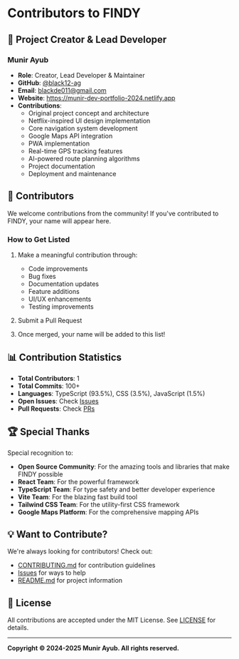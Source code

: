 # Contributors to FINDY

## 🌟 Project Creator & Lead Developer

### Munir Ayub
- **Role**: Creator, Lead Developer & Maintainer
- **GitHub**: [@black12-ag](https://github.com/black12-ag)
- **Email**: blackde011@gmail.com
- **Website**: https://munir-dev-portfolio-2024.netlify.app
- **Contributions**: 
  - Original project concept and architecture
  - Netflix-inspired UI design implementation
  - Core navigation system development
  - Google Maps API integration
  - PWA implementation
  - Real-time GPS tracking features
  - AI-powered route planning algorithms
  - Project documentation
  - Deployment and maintenance

## 🤝 Contributors

We welcome contributions from the community! If you've contributed to FINDY, your name will appear here.

### How to Get Listed

1. Make a meaningful contribution through:
   - Code improvements
   - Bug fixes
   - Documentation updates
   - Feature additions
   - UI/UX enhancements
   - Testing improvements

2. Submit a Pull Request

3. Once merged, your name will be added to this list!

## 📊 Contribution Statistics

- **Total Contributors**: 1
- **Total Commits**: 100+
- **Languages**: TypeScript (93.5%), CSS (3.5%), JavaScript (1.5%)
- **Open Issues**: Check [Issues](https://github.com/black12-ag/findy/issues)
- **Pull Requests**: Check [PRs](https://github.com/black12-ag/findy/pulls)

## 🏆 Special Thanks

Special recognition to:

- **Open Source Community**: For the amazing tools and libraries that make FINDY possible
- **React Team**: For the powerful framework
- **TypeScript Team**: For type safety and better developer experience
- **Vite Team**: For the blazing fast build tool
- **Tailwind CSS Team**: For the utility-first CSS framework
- **Google Maps Platform**: For the comprehensive mapping APIs

## 💡 Want to Contribute?

We're always looking for contributors! Check out:
- [CONTRIBUTING.md](./CONTRIBUTING.md) for contribution guidelines
- [Issues](https://github.com/black12-ag/findy/issues) for ways to help
- [README.md](./README.md) for project information

## 📜 License

All contributions are accepted under the MIT License. See [LICENSE](./LICENSE) for details.

---

**Copyright © 2024-2025 Munir Ayub. All rights reserved.**